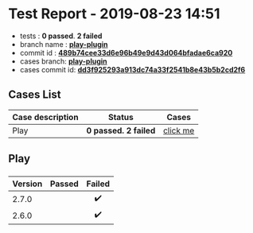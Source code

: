 # Test Report - 2019-08-23 14:51

- tests  : **0 passed**. **2 failed**
- branch name : **[play-plugin](https://github.com/apache/incubator-skywalking/tree/play-plugin)**
- commit id : **[489b74cee33d6e96b49e9d43d064bfadae6ca920](https://github.com/apache/incubator-skywalking/commit/489b74cee33d6e96b49e9d43d064bfadae6ca920)**
- cases branch: **[play-plugin](https://github.com/SkywalkingTest/skywalking-autotest-scenarios/tree/play-plugin)**
- cases commit id: **[dd3f925293a913dc74a33f2541b8e43b5b2cd2f6](https://github.com/SkywalkingTest/skywalking-autotest-scenarios/commit/dd3f925293a913dc74a33f2541b8e43b5b2cd2f6)**

## Cases List

| Case description | Status | Cases|
|:-----|:-----:|:-----:|
|Play| **0 passed. 2 failed**| [click me](#play) |

## Play

### 
|  Version     | Passed | Failed|
|:------------- |:-------:|:-----:|
| 2.7.0  | |:heavy_check_mark:|
| 2.6.0  | |:heavy_check_mark:|

